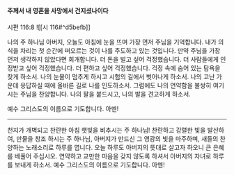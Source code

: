 #### 주께서 내 영혼을 사망에서 건지셨나이다

시편 116:8
![[시 116#^d5befb]]

나의 주 하나님 아버지, 오늘도 아침에 눈을 뜨며 가장 먼저 주님을 기억합니다. 내가 의식을 차리는 첫 순간에 떠오르는 것이 나를 주도하고 있는 것입니다. 만약 주님을 가장 먼저 생각하지 않았다면 회개합니다.
더 돈을 벌고 싶어 걱정했습니다. 더 사람들에게 인정받고 싶어 걱정했습니다. 더 편하고 싶어 걱정했습니다. 걱정 속에 숨어 있는 탐욕을 찾게 하소서. 나의 눈물이 멈추게 하시고 시험의 길에서 벗어나게 하소서.
나의 고난 가운데 응답하실 때에 올바른 길로 나를 인도하소서. 그럼에도 나의 연약함을 불쌍히 여기시는 주님을 찬양합니다. 나의 팔을 붙드시고, 나의 발을 견고하게 하소서. 

예수 그리스도의 이름으로 기도합니다. 아멘!

---
천지가 개벽되고 찬란한 아침 햇빛을 비추시는 주 하나님!
찬란하고 강렬한 빛을 발산하여, 만물을 창조 하시는 주 하나님,
아버지가 만드신 그 영광의 빛을 마주하며, 새들의 찬양하는 노래소리로 하루를 엽니다.
오늘 하루도 아버지의 뜻대로 살고자 하오니 큰 은혜를 베풀어 주십시오.
연약하고 교만한 마음을 갖지 않도록 하셔서 아버지의 자녀로 하루를 보내게 하소서.
예수 그리스도의 이름으로 기도합니다. 아멘!
